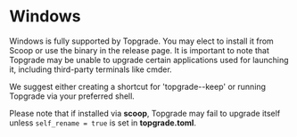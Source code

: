 # Windows

Windows is fully supported by Topgrade. You may elect to install it from Scoop or use the binary in the release page.
It is important to note that Topgrade may be unable to upgrade certain applications used for launching it, including third-party terminals like cmder.

We suggest either creating a shortcut for 'topgrade--keep' or running Topgrade via your preferred shell.

Please note that if installed via **scoop**, Topgrade may fail to upgrade itself unless `self_rename = true` is set in **topgrade.toml**.
